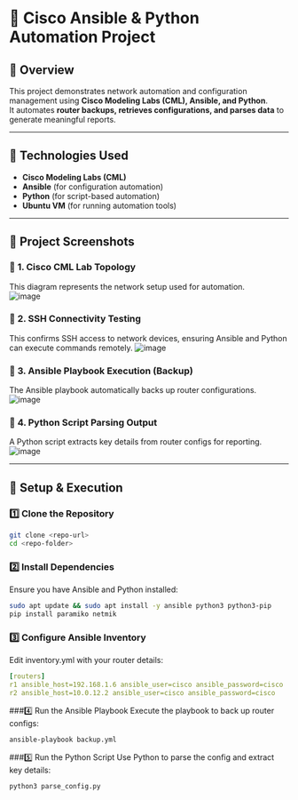  # 🚀 Cisco Ansible & Python Automation Project

## 📌 Overview
This project demonstrates network automation and configuration management using **Cisco Modeling Labs (CML), Ansible, and Python**.  
It automates **router backups, retrieves configurations, and parses data** to generate meaningful reports.

---

## 🚩 Technologies Used
- **Cisco Modeling Labs (CML)**
- **Ansible** (for configuration automation)
- **Python** (for script-based automation)
- **Ubuntu VM** (for running automation tools)

---

## 📸 Project Screenshots
### 🔹 **1. Cisco CML Lab Topology**
This diagram represents the network setup used for automation.  
![image](https://github.com/user-attachments/assets/e01c1e09-8704-43f4-8ed6-059f8a1b4fec)

### 🔹 **2. SSH Connectivity Testing**
This confirms SSH access to network devices, ensuring Ansible and Python can execute commands remotely.
![image](https://github.com/user-attachments/assets/85c21074-8ec0-45ad-b432-7aad692bba3d)

### 🔹 **3. Ansible Playbook Execution (Backup)**
The Ansible playbook automatically backs up router configurations. 
![image](https://github.com/user-attachments/assets/83489ede-a00e-4f8f-9b31-598061d0b31b)

### 🔹 **4. Python Script Parsing Output**
A Python script extracts key details from router configs for reporting. 
![image](https://github.com/user-attachments/assets/290ff6a2-0c4f-4b96-a859-e7218271aa34)

---
## 🔧 Setup & Execution

### 1️⃣ Clone the Repository
```bash
git clone <repo-url>
cd <repo-folder>
```
### 2️⃣ Install Dependencies
Ensure you have Ansible and Python installed:
```bash
sudo apt update && sudo apt install -y ansible python3 python3-pip
pip install paramiko netmik
```
### 3️⃣ Configure Ansible Inventory
Edit inventory.yml with your router details:
```yml
[routers]
r1 ansible_host=192.168.1.6 ansible_user=cisco ansible_password=cisco
r2 ansible_host=10.0.12.2 ansible_user=cisco ansible_password=cisco
```
###4️⃣ Run the Ansible Playbook
Execute the playbook to back up router configs:
```bash
ansible-playbook backup.yml
```
###5️⃣ Run the Python Script
Use Python to parse the config and extract key details:
```bash
python3 parse_config.py
```











